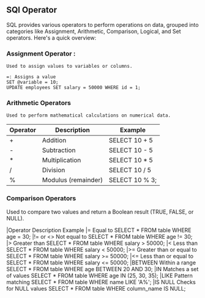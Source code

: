 ## SQl Operator
<p>
SQL provides various operators to perform operations on data, grouped into categories like Assignment, Arithmetic, Comparison, Logical, and Set operators. Here's a quick overview:
</p>

### Assignment Operator :
    Used to assign values to variables or columns.

    =: Assigns a value
    SET @variable = 10;
    UPDATE employees SET salary = 50000 WHERE id = 1;

### Arithmetic Operators
    Used to perform mathematical calculations on numerical data.    

| Operator	| Description   |	Example |
| ------------- | ------------- | ------------- |
|+|	Addition|	SELECT 10 + 5|;
|-|	Subtraction|	SELECT 10 - 5|;
|*|	Multiplication|	SELECT 10 * 5|;
|/|	Division|	SELECT 10 / 5|;
|%|	Modulus (remainder)	|SELECT 10 % 3;|

### Comparison Operators
Used to compare two values and return a Boolean result (TRUE, FALSE, or NULL).

|Operator 	Description	Example
|=	Equal to	SELECT * FROM table WHERE age = 30;
|!= or <>	Not equal to	SELECT * FROM table WHERE age != 30;
|>	Greater than	SELECT * FROM table WHERE salary > 50000;
|<	Less than	SELECT * FROM table WHERE salary < 50000;
|>=	Greater than or equal to	SELECT * FROM table WHERE salary >= 50000;
|<=	Less than or equal to	SELECT * FROM table WHERE salary <= 50000;
|BETWEEN	Within a range	SELECT * FROM table WHERE age BETWEEN 20 AND 30;
|IN	Matches a set of values	SELECT * FROM table WHERE age IN (25, 30, 35);
|LIKE	Pattern matching	SELECT * FROM table WHERE name LIKE 'A%';
|IS NULL	Checks for NULL values	SELECT * FROM table WHERE column_name IS NULL;